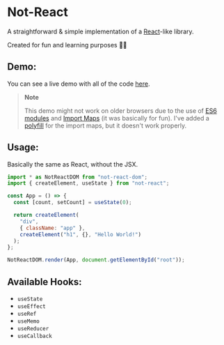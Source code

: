 # Not-React

A straightforward & simple implementation of a [React](https://github.com/facebook/react/)-like library.

Created for fun and learning purposes 🤷‍♀️

## Demo:

You can see a live demo with all of the code [here](https://githubbox.com/StyleShit/not-react).

> **Note**
>
> This demo might not work on older browsers due to the use of [ES6 modules](https://caniuse.com/#feat=es6-module)
> and [Import Maps](https://caniuse.com/#feat=import-maps) (it was basically for fun).
> I've added a [polyfill](https://github.com/guybedford/es-module-shims) for the import maps,
> but it doesn't work properly.

## Usage:

Basically the same as React, without the JSX.

```js
import * as NotReactDOM from "not-react-dom";
import { createElement, useState } from "not-react";

const App = () => {
  const [count, setCount] = useState(0);

  return createElement(
    "div",
    { className: "app" },
    createElement("h1", {}, "Hello World!")
  );
};

NotReactDOM.render(App, document.getElementById("root"));
```

## Available Hooks:

- `useState`
- `useEffect`
- `useRef`
- `useMemo`
- `useReducer`
- `useCallback`
